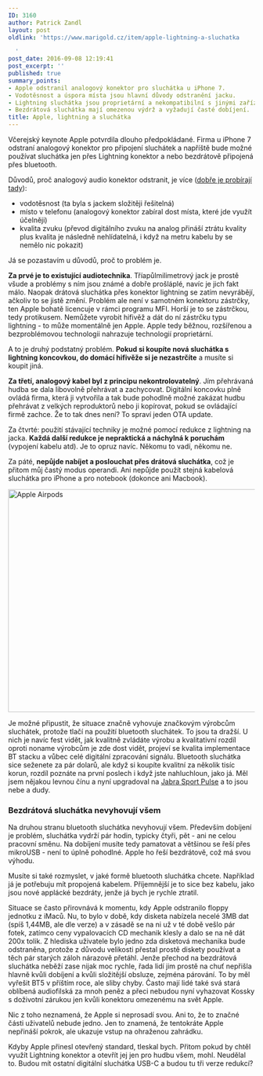 ```yaml
---
ID: 3160
author: Patrick Zandl
layout: post
oldlink: 'https://www.marigold.cz/item/apple-lightning-a-sluchatka

  '
post_date: 2016-09-08 12:19:41
post_excerpt: ''
published: true
summary_points:
- Apple odstranil analogový konektor pro sluchátka u iPhone 7.
- Vodotěsnost a úspora místa jsou hlavní důvody odstranění jacku.
- Lightning sluchátka jsou proprietární a nekompatibilní s jinými zařízeními.
- Bezdrátová sluchátka mají omezenou výdrž a vyžadují časté dobíjení.
title: Apple, lightning a sluchátka
---
```


<p>Včerejský keynote Apple potvrdila dlouho předpokládané. Firma u iPhone 7 odstraní analogový konektor pro připojení sluchátek a napříště bude možné používat sluchátka jen přes Lightning konektor a nebo bezdrátově připojená přes bluetooth.</p>


<!--more-->

<p>Důvodů, proč analogový audio konektor odstranit, je více (<a href="https://www.buzzfeed.com/johnpaczkowski/inside-iphone-7-why-apple-killed-the-headphone-jack?utm_term=.tcqDDAlNrd#.fnkppbmAn5">dobře je probírají tady</a>): </p>

<ul>
<li>vodotěsnost (ta byla s jackem složitěji řešitelná)</li>
<li>místo v telefonu (analogový konektor zabíral dost místa, které jde využít účelněji)</li>
<li>kvalita zvuku (převod digitálního zvuku na analog přináší ztrátu kvality plus kvalita je následně nehlídatelná, i když na metru kabelu by se nemělo nic pokazit)</li>
</ul>
<p>Já se pozastavím u důvodů, proč to problém je.</p>

<p><strong>Za prvé je to existující audiotechnika</strong>. Tříapůlmilimetrový jack je prostě všude a problémy s ním jsou známé a dobře prošláplé, navíc je jich fakt málo. Naopak drátová sluchátka přes konektor lightning se zatím nevyrábějí, ačkoliv to se jistě změní. Problém ale není v samotném konektoru zástrčky, ten Apple bohatě licencuje v rámci programu MFI. Horší je to se zástrčkou, tedy protikusem. Nemůžete vyrobit hifivěž a dát do ní zástrčku typu lightning - to může momentálně jen Apple. Apple tedy běžnou, rozšířenou a bezproblémovou technologii nahrazuje technologií proprietární.</p>

<p>A to je druhý podstatný problém. <strong>Pokud si koupíte nová sluchátka s lightning koncovkou, do domácí hifivěže si je nezastrčíte</strong> a musíte si koupit jiná.</p>

<p><strong>Za třetí, analogový kabel byl z principu nekontrolovatelný</strong>. Jím přehrávaná hudba se dala libovolně přehrávat a zachycovat. Digitální koncovku plně ovládá firma, která ji vytvořila a tak bude pohodlně možné zakázat hudbu přehrávat z velkých reproduktorů nebo ji kopírovat, pokud se ovládající firmě zachce. Že to tak dnes není? To spraví jeden OTA update.</p>

<p>Za čtvrté: použití stávající techniky je možné pomocí redukce z lightning na jacka. <strong>Každá další redukce je nepraktická a náchylná k poruchám</strong> (vypojení kabelu atd). Je to opruz navíc. Někomu to vadí, někomu ne.</p>

<p>Za páté, <strong>nepůjde nabíjet a poslouchat přes drátová sluchátka</strong>, což je přitom můj častý modus operandi. Ani nepůjde použít stejná kabelová sluchátka pro iPhone a pro notebook (dokonce ani Macbook).</p>

<p><img title="airpods_04.jpg" src="http://www.marigold.cz/wp-content/uploads/airpods_04.jpg" alt="Apple Airpods" width="559" height="454" border="0" /></p>

<p>Je možné připustit, že situace značně vyhovuje značkovým výrobcům sluchátek, protože tlačí na použití bluetooth sluchátek. To jsou ta dražší. U nich je navíc fest vidět, jak kvalitně zvládáte výrobu a kvalitativní rozdíl oproti noname výrobcům je zde dost vidět, projeví se kvalita implementace BT stacku a vůbec celé digitální zpracování signálu. Bluetooth sluchátka sice seženete za pár dolarů, ale když si koupíte kvalitní za několik tisíc korun, rozdíl poznáte na první poslech i když jste nahluchloun, jako já. Měl jsem nějakou levnou čínu a nyní upgradoval na <a href="http://www.jabra.cz/sports-headphones/jabra-sport-pulse-wireless">Jabra Sport Pulse</a> a to jsou nebe a dudy.</p>

<h3>Bezdrátová sluchátka nevyhovují všem</h3>
<p>Na druhou stranu bluetooth sluchátka nevyhovují všem. Především dobíjení je problém, sluchátka vydrží pár hodin, typicky čtyři, pět - ani ne celou pracovní směnu. Na dobíjení musíte tedy pamatovat a většinou se řeší přes mikroUSB - není to úplně pohodlné. Apple ho řeší bezdrátově, což má svou výhodu.</p>

<p>Musíte si také rozmyslet, v jaké formě bluetooth sluchátka chcete. Například já je potřebuju mít propojená kabelem. Příjemnější je to sice bez kabelu, jako jsou nové applácké bezdráty, jenže já bych je rychle ztratil.</p>

<p>Situace se často přirovnává k momentu, kdy Apple odstranilo floppy jednotku z iMaců. Nu, to bylo v době, kdy disketa nabízela necelé 3MB dat (spíš 1,44MB, ale dle verze) a v zásadě se na ni už v té době vešlo pár fotek, zatímco ceny vypalovacích CD mechanik klesly a dalo se na ně dát 200x tolik. Z hlediska uživatele bylo jedno zda disketová mechanika bude odstraněna, protože z důvodu velikosti přestal prostě diskety používat a těch pár starých záloh nárazově přetáhl. Jenže přechod na bezdrátová sluchátka neběží zase nijak moc rychle, řada lidí jim prostě na chuť nepřišla hlavně kvůli dobíjení a kvůli složitější obsluze, zejména párování. To by měl vyřešit BT5 v příštím roce, ale sliby chyby. Často mají lidé také svá stará oblíbená audiofilská za mnoh peněz a přeci nebudou nyní vyhazovat Kossky s doživotní zárukou jen kvůli konektoru omezenému na svět Apple.</p>

<p>Nic z toho neznamená, že Apple si neprosadí svou. Ani to, že to značné části uživatelů nebude jedno. Jen to znamená, že tentokráte Apple nepřináší pokrok, ale ukazuje vstup na ohraženou zahrádku.</p>

<p>Kdyby Apple přinesl otevřený standard, tleskal bych. Přitom pokud by chtěl využít Lightning konektor a otevřít jej jen pro hudbu všem, mohl. Neudělal to. Budou mít ostatní digitální sluchátka USB-C a budou tu tři verze redukcí?</p>